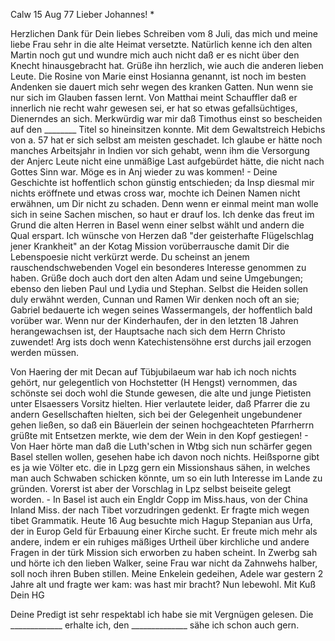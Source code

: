  Calw 15 Aug 77
Lieber Johannes! <Frohnmy>*

Herzlichen Dank für Dein liebes Schreiben vom 8 Juli, das mich und meine liebe Frau sehr in die alte Heimat versetzte. Natürlich kenne ich den alten Martin noch gut und wundre mich auch nicht daß er es nicht über den Knecht hinausgebracht hat. Grüße ihn herzlich, wie auch die anderen lieben Leute. Die Rosine von Marie einst Hosianna genannt, ist noch im besten Andenken sie dauert mich sehr wegen des kranken Gatten. Nun wenn sie nur sich im Glauben fassen lernt. Von Matthai meint Schauffler daß er innerlich nie recht wahr gewesen sei, er hat so etwas gefallsüchtiges, Dienerndes an sich. Merkwürdig war mir daß Timothus einst so bescheiden auf den ________ Titel so hineinsitzen konnte. Mit dem Gewaltstreich Hebichs von a. 57 hat er sich selbst am meisten geschadet. Ich glaube er hätte noch manches Arbeitsjahr in Indien vor sich gehabt, wenn ihm die Versorgung der Anjerc Leute nicht eine unmäßige Last aufgebürdet hätte, die nicht nach Gottes Sinn war. Möge es in Anj wieder zu was kommen! - Deine Geschichte ist hoffentlich schon günstig entschieden; da Insp diesmal mir nichts eröffnete und etwas cross war, mochte ich Deinen Namen nicht erwähnen, um Dir nicht zu schaden. Denn wenn er einmal meint man wolle sich in seine Sachen mischen, so haut er drauf los. Ich denke das freut im Grund die alten Herren in Basel wenn einer selbst wählt und andern die Qual erspart. Ich wünsche von Herzen daß "der geisterhafte Flügelschlag jener Krankheit" an der Kotag Mission vorüberrausche damit Dir die Lebenspoesie nicht verkürzt werde. Du scheinst an jenem rauschendschwebenden Vogel ein besonderes Interesse genommen zu haben. Grüße doch auch dort den alten Adam und seine Umgebungen; ebenso den lieben Paul und Lydia und Stephan. Selbst die Heiden sollen duly erwähnt werden, Cunnan und Ramen Wir denken noch oft an sie; Gabriel bedauerte ich wegen seines Wassermangels, der hoffentlich bald vorüber war. Wenn nur der Kinderhaufen, der in den letzten 18 Jahren herangewachsen ist, der Hauptsache nach sich dem Herrn Christo zuwendet! Arg ists doch wenn Katechistensöhne erst durchs jail erzogen werden müssen.

Von Haering der mit Decan auf Tübjubilaeum war hab ich noch nichts gehört, nur gelegentlich von Hochstetter (H Hengst) vernommen, das schönste sei doch wohl die Stunde gewesen, die alte und junge Pietisten unter Elsaessers Vorsitz hielten. Hier verlautete leider, daß Pfarrer die zu andern Gesellschaften hielten, sich bei der Gelegenheit ungebundener gehen ließen, so daß ein Bäuerlein der seinen hochgeachteten Pfarrherrn grüßte mit Entsetzen merkte, wie dem der Wein in den Kopf gestiegen! - Von Haer hörte man daß die Luth'schen in Wtbg sich nun schärfer gegen Basel stellen wollen, gesehen habe ich davon noch nichts. Heißsporne gibt es ja wie Völter etc. die in Lpzg gern ein Missionshaus sähen, in welches man auch Schwaben schicken könnte, um so ein luth Interesse im Lande zu gründen. Vorerst ist aber der Vorschlag in Lpz selbst beiseite gelegt worden. - In Basel ist auch ein Engldr Copp im Miss.haus, von der China Inland Miss. der nach Tibet vorzudringen gedenkt. Er fragte mich wegen tibet Grammatik. Heute 16 Aug besuchte mich Hagup Stepanian aus Urfa, der in Europ Geld für Erbauung einer Kirche sucht. Er freute mich mehr als andere, indem er ein ruhiges mäßiges Urtheil über kirchliche und andere Fragen in der türk Mission sich erworben zu haben scheint. In Zwerbg sah und hörte ich den lieben Walker, seine Frau war nicht da Zahnwehs halber, soll noch ihren Buben stillen. Meine Enkelein gedeihen, Adele war gestern 2 Jahre alt und fragte wer kam: was hast mir bracht? Nun lebewohl.
 Mit Kuß Dein HG

Deine Predigt ist sehr respektabl ich habe sie mit Vergnügen gelesen. Die _____________ erhalte ich, den ______________ sähe ich schon auch gern. 